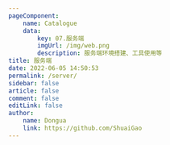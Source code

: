 ```yaml
---
pageComponent:
    name: Catalogue
    data:
        key: 07.服务端
        imgUrl: /img/web.png
        description: 服务端环境搭建、工具使用等
title: 服务端
date: 2022-06-05 14:50:53
permalink: /server/
sidebar: false
article: false
comment: false
editLink: false
author:
    name: Dongua
    link: https://github.com/ShuaiGao
---
```

